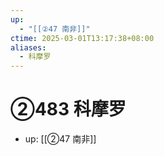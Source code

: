 ```yaml
---
up:
  - "[[②47 南非]]"
ctime: 2025-03-01T13:17:38+08:00
aliases:
  - 科摩罗
---
```


# ②483 科摩罗

- up: [[②47 南非]]
